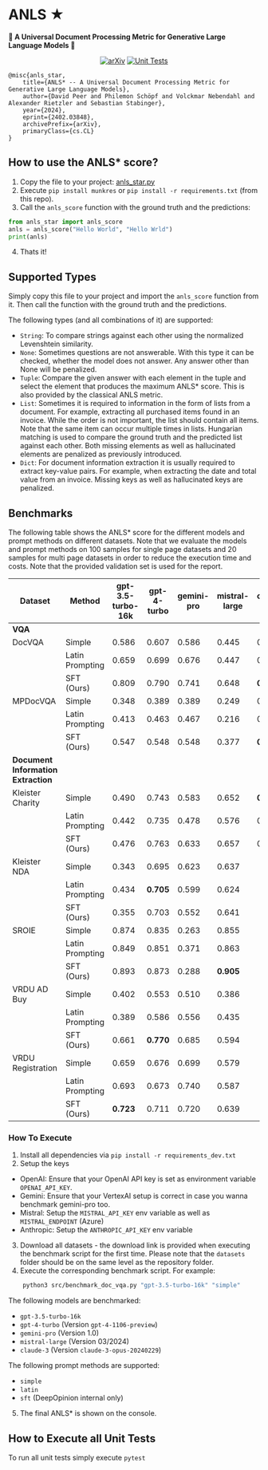 # ANLS ★
**🌟 A Universal Document Processing Metric for Generative Large Language Models 🌟**

<div align="center">

<a href="">[![arXiv](https://img.shields.io/badge/arXiv-2402.03848-30C251.svg)](https://arxiv.org/abs/2402.03848)</a>
<a href="">![Unit Tests](https://github.com/deepopinion/anls_star_metric/actions/workflows/test.yml/badge.svg)</a>

</div>

    @misc{anls_star,
        title={ANLS* -- A Universal Document Processing Metric for Generative Large Language Models}, 
        author={David Peer and Philemon Schöpf and Volckmar Nebendahl and Alexander Rietzler and Sebastian Stabinger},
        year={2024},
        eprint={2402.03848},
        archivePrefix={arXiv},
        primaryClass={cs.CL}
    }

## How to use the ANLS* score?
1. Copy the file to your project: [anls_star.py](src/anls_star.py)
2. Execute `pip install munkres` or `pip install -r requirements.txt` (from this repo). 
3. Call the `anls_score` function with the ground truth and the predictions:

```python
from anls_star import anls_score
anls = anls_score("Hello World", "Hello Wrld")
print(anls)
```

4. Thats it!

## Supported Types
Simply copy this file to your project and import the `anls_score` function from it. Then call the function with the ground truth and the predictions. 

The following types (and all combinations of it) are supported:
- `String`: To compare strings against each other using the normalized Levenshtein similarity.
- `None`: Sometimes questions are not answerable. With this type it can be checked, whether the model does not answer. Any answer other than None will be penalized.
- `Tuple`: Compare the given answer with each element in the tuple and select the element that produces the maximum ANLS* score. This is also provided by the classical ANLS metric.
- `List`: Sometimes it is required to information in the form of lists from a document. For example, extracting all purchased items found in an invoice. While the order is not important, the list should contain all items. Note that the same item can occur multiple times in lists. Hungarian matching is used to compare the ground truth and the predicted list against each other. Both missing elements as well as hallucinated elements are penalized as previously introduced.
- `Dict`: For document information extraction it is usually required to extract key-value pairs. For example, when extracting the date and total value from an invoice. Missing keys as well as hallucinated keys are penalized.

## Benchmarks

The following table shows the ANLS* score for the different models and prompt methods on different datasets. Note that we evaluate the models and prompt methods on 100 samples for single page datasets and 20 samples for multi page datasets in order to reduce the execution time and costs. Note that the provided validation set is used for the report.


<!-- Use the following page to convert to latex for the paper https://tableconvert.com/markdown-to-latex -->
| Dataset           | Method          | gpt-3.5-turbo-16k | gpt-4-turbo | gemini-pro | mistral-large  | claude-3  |
| ----------------- | --------------- | ----------------- | ----------- | ---------- | -------------- | --------- |
|**VQA**|
| DocVQA            | Simple          | 0.586             | 0.607       | 0.586      | 0.445          | 0.768     |
|                   | Latin Prompting | 0.659             | 0.699       | 0.676      | 0.447          | 0.762     |
|                   | SFT (Ours)      | 0.809             | 0.790       | 0.741      | 0.648          | **0.831** |
| MPDocVQA          | Simple          | 0.348             | 0.389       | 0.389      | 0.249          | 0.507     |
|                   | Latin Prompting | 0.413             | 0.463       | 0.467      | 0.216          | 0.46      |
|                   | SFT (Ours)      | 0.547             | 0.548       | 0.548      | 0.377          | **0.559** |
|**Document Information Extraction**|
| Kleister Charity  | Simple          | 0.490             | 0.743       | 0.583      | 0.652          | **0.800** |
|                   | Latin Prompting | 0.442             | 0.735       | 0.478      | 0.576          | 0.787     |
|                   | SFT (Ours)      | 0.476             | 0.763       | 0.633      | 0.657          | 0.786     |
| Kleister NDA      | Simple          | 0.343             | 0.695       | 0.623      | 0.637          |
|                   | Latin Prompting | 0.434             | **0.705**   | 0.599      | 0.624          |
|                   | SFT (Ours)      | 0.355             | 0.703       | 0.552      | 0.641          |
| SROIE             | Simple          | 0.874             | 0.835       | 0.263      | 0.855          |
|                   | Latin Prompting | 0.849             | 0.851       | 0.371      | 0.863          |
|                   | SFT (Ours)      | 0.893             | 0.873       | 0.288      | **0.905**      |
| VRDU AD Buy       | Simple          | 0.402             | 0.553       | 0.510      | 0.386          |
|                   | Latin Prompting | 0.389             | 0.586       | 0.556      | 0.435          |
|                   | SFT (Ours)      | 0.661             | **0.770**   | 0.685      | 0.594          |
| VRDU Registration | Simple          | 0.659             | 0.676       | 0.699      | 0.579          |
|                   | Latin Prompting | 0.693             | 0.673       | 0.740      | 0.587          |
|                   | SFT (Ours)      | **0.723**         | 0.711       | 0.720      | 0.639          |


### How To Execute
1. Install all dependencies via `pip install -r requirements_dev.txt`
2. Setup the keys
 - OpenAI: Ensure that your OpenAI API key is set as environment variable `OPENAI_API_KEY`. 
 - Gemini: Ensure that your VertexAI setup is correct in case you wanna benchmark gemini-pro too.
 - Mistral: Setup the `MISTRAL_API_KEY` env variable as well as `MISTRAL_ENDPOINT` (Azure)
 - Anthropic: Setup the `ANTHROPIC_API_KEY` env variable
3. Download all datasets - the download link is provided when executing the benchmark script for the first time. Please note that the `datasets` folder should be on the same level as the repository folder.
4. Execute the corresponding benchmark script. For example:

```bash
    python3 src/benchmark_doc_vqa.py "gpt-3.5-turbo-16k" "simple"
```

The following models are benchmarked:
- `gpt-3.5-turbo-16k`
- `gpt-4-turbo`         (Version `gpt-4-1106-preview`)
- `gemini-pro`          (Version 1.0)
- `mistral-large`       (Version 03/2024)
- `claude-3`            (Version `claude-3-opus-20240229`)

The following prompt methods are supported:
- `simple`
- `latin`
- `sft` (DeepOpinion internal only)

5. The final ANLS* is shown on the console. 



## How to Execute all Unit Tests
To run all unit tests simply execute `pytest`
